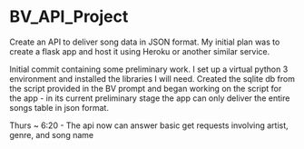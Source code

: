 # BV_API_Project
Create an API to deliver song data in JSON format. My initial plan was to create a flask app and host it using Heroku or another similar service.

Initial commit containing some preliminary work. I set up a virtual python 3 environment and installed the libraries I will need. Created the sqlite db from the script provided in the BV prompt and began working on the script for the app - in its current preliminary stage the app can only deliver the entire songs table in json format. 

Thurs ~ 6:20 - The api now can answer basic get requests involving artist, genre, and song name